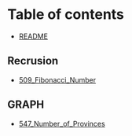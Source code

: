 # Table of contents

* [README](README.md)

## Recrusion

* [509\_Fibonacci\_Number](recrusion/509_fibonacci_number.md)

## GRAPH

* [547\_Number\_of\_Provinces](graph/547_number_of_provinces.md)

